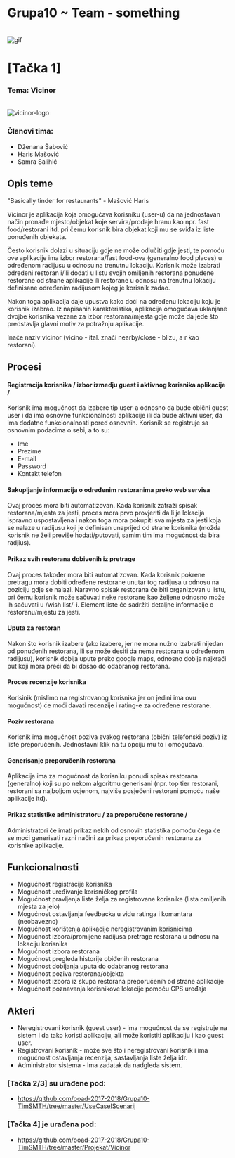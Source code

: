 ﻿# Grupa10 ~ Team - something

\
![gif](https://media.giphy.com/media/l41YzQX6Zf3YgT4Ri/giphy.gif)

# [Tačka 1]

### Tema: Vicinor
\
![vicinor-logo](https://user-images.githubusercontent.com/37186899/37522627-c259062e-2924-11e8-9f06-1c6eb6394c94.png)

### Članovi tima:
- Dženana Šabović
- Haris Mašović 
- Samra Salihić

## Opis teme

"Basically tinder for restaurants" - Mašović Haris

Vicinor je aplikacija koja omogućava korisniku (user-u) da na jednostavan način pronađe mjesto/objekat koje servira/prodaje hranu kao npr. fast food/restorani itd. pri čemu korisnik bira objekat koji mu se sviđa iz liste ponuđenih objekata.

Često korisnik dolazi u situaciju gdje ne može odlučiti gdje jesti, te pomoću ove aplikacije ima izbor restorana/fast food-ova (generalno food places) u određenom radijusu u odnosu na trenutnu lokaciju. Korisnik može izabrati određeni restoran i/ili dodati u listu svojih omiljenih restorana ponuđene restorane od strane aplikacije ili restorane u odnosu na trenutnu lokaciju definisane određenim radijusom kojeg je korisnik zadao. 

Nakon toga aplikacija daje upustva kako doći na određenu lokaciju koju je korisnik izabrao. Iz napisanih karakteristika, aplikacija omogućava uklanjane dvojbe korisnika vezane za izbor restorana/mjesta gdje može da jede što predstavlja glavni motiv za potražnju aplikacije.

Inače naziv vicinor (vicino - ital. znači nearby/close - blizu, a r kao restorani).

## Procesi

#### Registracija korisnika / izbor izmedju guest i aktivnog korisnika aplikacije /
Korisnik ima mogućnost da izabere tip user-a odnosno da bude obični guest user i da ima osnovne funkcionalnosti aplikacije ili da bude aktivni user, da ima dodatne funkcionalnosti pored osnovnih. 
Korisnik se registruje sa osnovnim podacima o sebi, a to su:
* Ime
* Prezime
* E-mail
* Password
* Kontakt telefon

#### Sakupljanje informacija o određenim restoranima preko web servisa
Ovaj proces mora biti automatizovan. Kada korisnik zatraži spisak restorana/mjesta za jesti, proces mora prvo provjeriti da li je lokacija ispravno uspostavljena i nakon toga mora pokupiti sva mjesta za jesti koja se nalaze u radijusu koji je definisan unaprijed od strane korisnika (možda korisnik ne želi previše hodati/putovati, samim tim ima mogućnost da bira radjius).

#### Prikaz svih restorana dobivenih iz pretrage
Ovaj proces također mora biti automatizovan. Kada korisnik pokrene pretragu mora dobiti određene restorane unutar tog radijusa u odnosu na poziciju gdje se nalazi. Naravno spisak restorana će biti organizovan u listu, pri čemu korisnik može sačuvati neke restorane kao željene odnosno može ih sačuvati u /wish list/-i. Element liste će sadržiti detaljne informacije o restoranu/mjestu za jesti.

#### Uputa za restoran
Nakon što korisnik izabere (ako izabere, jer ne mora nužno izabrati nijedan od ponuđenih restorana, ili se može desiti da nema restorana u određenom radijusu), korisnik dobija upute preko google maps, odnosno dobija najkraći put koji mora preći da bi došao do odabranog restorana.

#### Proces recenzije korisnika
Korisinik (mislimo na registrovanog korisnika jer on jedini ima ovu mogućnost) će moći davati recenzije i rating-e za određene restorane. 

#### Poziv restorana
Korisnik ima mogućnost poziva svakog restorana (obični telefonski poziv) iz liste preporučenih. Jednostavni klik na tu opciju mu to i omogućava.

#### Generisanje preporučenih restorana
Aplikacija ima za mogućnost da korisniku ponudi spisak restorana (generalno) koji su po nekom algoritmu generisani (npr. top tier restorani, restorani sa najboljom ocjenom, najviše posjećeni restorani pomoću naše aplikacije itd).

#### Prikaz statistike administratoru / za preporučene restorane /
Administratori će imati prikaz nekih od osnovih statistika pomoću čega će se moći generisati razni načini za prikaz preporučenih restorana za korisnike aplikacije.

## Funkcionalnosti

* Mogućnost registracije korisnika
* Mogućnost uređivanje korisničkog profila
* Mogućnost pravljenja liste želja za registrovane korisnike (lista omiljenih mjesta za jelo)
* Mogućnost ostavljanja feedbacka u vidu ratinga i komantara (neobavezno)
* Mogućnost korištenja aplikacije neregistrovanim korisnicima
* Mogućnost izbora/promijene radijusa pretrage restorana u odnosu na lokaciju korisnika
* Mogućnost izbora restorana
* Mogućnost pregleda historije obiđenih restorana
* Mogućnost dobijanja uputa do odabranog restorana
* Mogućnost poziva restorana/objekta
* Mogućnost izbora iz skupa restorana preporučenih od strane aplikacije
* Mogućnost poznavanja korisnikove lokacije pomoću GPS uređaja

## Akteri

- Neregistrovani korisnik (guest user) - ima mogućnost da se registruje na sistem i da tako koristi aplikaciju, ali može koristiti aplikaciju i kao guest user.
- Registrovani korisnik - može sve što i neregistrovani korisnik i ima mogućnost ostavljanja recenzija, sastavljanja liste želja idr. 
- Administrator sistema - Ima zadatak da nadgleda sistem.


### [Tačka 2/3] su urađene pod:
- https://github.com/ooad-2017-2018/Grupa10-TimSMTH/tree/master/UseCaseIScenarij

### [Tačka 4] je urađena pod:
- https://github.com/ooad-2017-2018/Grupa10-TimSMTH/tree/master/Projekat/Vicinor
